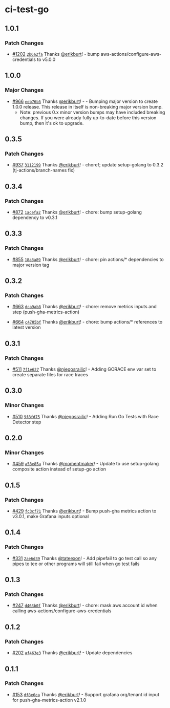 # ci-test-go

## 1.0.1

### Patch Changes

- [#1202](https://github.com/smartcontractkit/.github/pull/1202)
  [`2b6a2fa`](https://github.com/smartcontractkit/.github/commit/2b6a2fa519ea0a54ec96ecf90f18f8c69366dcda)
  Thanks [@erikburt](https://github.com/erikburt)! - bump
  aws-actions/configure-aws-credentials to v5.0.0

## 1.0.0

### Major Changes

- [#966](https://github.com/smartcontractkit/.github/pull/966)
  [`eeb76b5`](https://github.com/smartcontractkit/.github/commit/eeb76b5870e3c17856d5a60fd064a053c023b5f5)
  Thanks [@erikburt](https://github.com/erikburt)! - - Bumping major version to
  create 1.0.0 release. This release in itself is non-breaking major version
  bump.
  - Note: previous 0.x minor version bumps may have included breaking changes.
    If you were already fully up-to-date before this version bump, then it's ok
    to upgrade.

## 0.3.5

### Patch Changes

- [#937](https://github.com/smartcontractkit/.github/pull/937)
  [`3112199`](https://github.com/smartcontractkit/.github/commit/31121997aa804f4dda61126eacd4dd99b46b6b4d)
  Thanks [@erikburt](https://github.com/erikburt)! - choref; update setup-golang
  to 0.3.2 (tj-actions/branch-names fix)

## 0.3.4

### Patch Changes

- [#872](https://github.com/smartcontractkit/.github/pull/872)
  [`1acefa2`](https://github.com/smartcontractkit/.github/commit/1acefa2515d25bd29307fe70447e194adbf00caf)
  Thanks [@erikburt](https://github.com/erikburt)! - chore: bump setup-golang
  dependency to v0.3.1

## 0.3.3

### Patch Changes

- [#855](https://github.com/smartcontractkit/.github/pull/855)
  [`18a8a89`](https://github.com/smartcontractkit/.github/commit/18a8a89b23006355003b705d55acaf329c384d94)
  Thanks [@erikburt](https://github.com/erikburt)! - chore: pin actions/\*
  dependencies to major version tag

## 0.3.2

### Patch Changes

- [#663](https://github.com/smartcontractkit/.github/pull/663)
  [`dca9ab8`](https://github.com/smartcontractkit/.github/commit/dca9ab89d734e82738b8aa52bd25d09b205ec6ee)
  Thanks [@erikburt](https://github.com/erikburt)! - chore: remove metrics
  inputs and step (push-gha-metrics-action)

- [#664](https://github.com/smartcontractkit/.github/pull/664)
  [`c4705bf`](https://github.com/smartcontractkit/.github/commit/c4705bfdbf6c8e57c080d82a3c4f013aa96a2dfb)
  Thanks [@erikburt](https://github.com/erikburt)! - chore: bump actions/\*
  references to latest version

## 0.3.1

### Patch Changes

- [#511](https://github.com/smartcontractkit/.github/pull/511)
  [`7f1e627`](https://github.com/smartcontractkit/.github/commit/7f1e6278e80a9e7885157bc53c3e4115973e11f8)
  Thanks [@njegosrailic](https://github.com/njegosrailic)! - Adding GORACE env
  var set to create separate files for race traces

## 0.3.0

### Minor Changes

- [#510](https://github.com/smartcontractkit/.github/pull/510)
  [`9f8fd75`](https://github.com/smartcontractkit/.github/commit/9f8fd754ecd89fe1569bf02e5aa4f188cc1a7008)
  Thanks [@njegosrailic](https://github.com/njegosrailic)! - Adding Run Go Tests
  with Race Detector step

## 0.2.0

### Minor Changes

- [#459](https://github.com/smartcontractkit/.github/pull/459)
  [`a58e85a`](https://github.com/smartcontractkit/.github/commit/a58e85ae381cc9baf0d88fe8d263bf8085ec3d0b)
  Thanks [@momentmaker](https://github.com/momentmaker)! - Update to use
  setup-golang composite action instead of setup-go action

## 0.1.5

### Patch Changes

- [#429](https://github.com/smartcontractkit/.github/pull/429)
  [`fc3cf71`](https://github.com/smartcontractkit/.github/commit/fc3cf71f41e6bcdedf28f9d04058343bb66206d5)
  Thanks [@erikburt](https://github.com/erikburt)! - Bump push-gha metrics
  action to v3.0.1, make Grafana inputs optional

## 0.1.4

### Patch Changes

- [#331](https://github.com/smartcontractkit/.github/pull/331)
  [`2ae6d39`](https://github.com/smartcontractkit/.github/commit/2ae6d3925d362939350477e45821e4c4d9335101)
  Thanks [@tateexon](https://github.com/tateexon)! - Add pipefail to go test
  call so any pipes to tee or other programs will still fail when go test fails

## 0.1.3

### Patch Changes

- [#247](https://github.com/smartcontractkit/.github/pull/247)
  [`d463b0f`](https://github.com/smartcontractkit/.github/commit/d463b0fec6024b2a0eb7502e2fa5917bd1c6c15e)
  Thanks [@erikburt](https://github.com/erikburt)! - chore: mask aws account id
  when calling aws-actions/configure-aws-credentials

## 0.1.2

### Patch Changes

- [#202](https://github.com/smartcontractkit/.github/pull/202)
  [`af463e3`](https://github.com/smartcontractkit/.github/commit/af463e3a584be3b85ae85e7a48f288a2098275cd)
  Thanks [@erikburt](https://github.com/erikburt)! - Update dependencies

## 0.1.1

### Patch Changes

- [#153](https://github.com/smartcontractkit/.github/pull/153)
  [`df8e6ca`](https://github.com/smartcontractkit/.github/commit/df8e6cab6b0aa2f152575d5f7aade5e712a53b86)
  Thanks [@erikburt](https://github.com/erikburt)! - Support grafana org/tenant
  id input for push-gha-metrics-action v2.1.0
